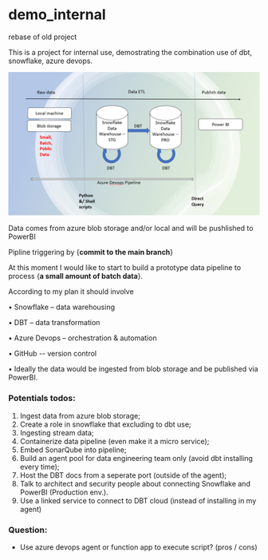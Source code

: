 # demo_internal
rebase of old project

This is a project for internal use, demostrating the combination use of dbt, snowflake, azure devops.

![ScreenShot](./Architect.PNG?raw=false "Demo Solution Architect")

Data comes from azure blob storage and/or local and will be pushlished to PowerBI

Pipline triggering by {**commit to the main branch**}

At this moment I would like to start to build a prototype data pipeline to process {**a small amount of batch data**}. 

According to my plan it should involve 

•	Snowflake – data warehousing

•	DBT – data transformation

•	Azure Devops – orchestration & automation

•	GitHub -- version control 

•	Ideally the data would be ingested from blob storage and be published via PowerBI.

### Potentials todos:

1. Ingest data from azure blob storage;
1. Create a role in snowflake that excluding to dbt use;
1. Ingesting stream data;
1. Containerize data pipeline (even make it a micro service);
1. Embed SonarQube into pipeline;
1. Build an agent pool for data engineering team only (avoid dbt installing every time);
1. Host the DBT docs from a seperate port (outside of the agent);
1. Talk to architect and security people about connecting Snowflake and PowerBI (Production env.).
1. Use a linked service to connect to DBT cloud (instead of installing in my agent)

### Question:
- Use azure devops agent or function app to execute script? (pros / cons)
